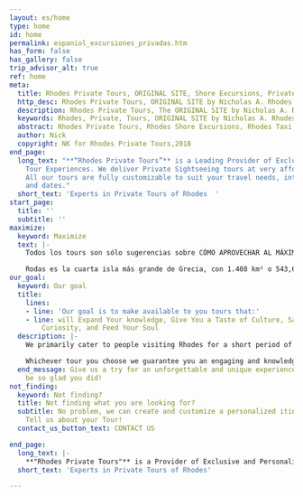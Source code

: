 ```yaml
---
layout: es/home
type: home
id: home
permalink: espaniol_excursiones_privadas.htm
has_form: false
has_gallery: false
trip_advisor_alt: true
ref: home
meta:
  title: Rhodes Private Tours, ORIGINAL SITE, Shore Excursions, Private Day Tours, Rhodes Taxi Tours
  http_desc: Rhodes Private Tours, ORIGINAL SITE by Nicholas A. Rhodes, Rhodes Shore Excursions, Private Day Tours, Rhodes Taxi Tours, Rhodes Allure Tours, Sightseeing group tours, VIP Tour Services and custom city tours of Rhodes Island Greece
  description: Rhodes Private Tours, The ORIGINAL SITE by Nicholas A. Rhodes, Shore Excursions, Private Day Tours, Rhodes Allure Tours and Taxi Tours
  keywords: Rhodes, Private, Tours, ORIGINAL SITE by Nicholas A. Rhodes, shore, excursions, day tours, allure tours, taxi tours, driving, guided, walking, customized, tailored, executive, accessible, limo ,VIP services, island tour
  abstract: Rhodes Private Tours, Rhodes Shore Excursions, Rhodes Taxi Tours
  author: Nick
  copyright: NK for Rhodes Private Tours,2018
end_page:
  long_text: "**“Rhodes Private Tours”** is a Leading Provider of Exclusive and Personalized
    Tour Experiences. We deliver Private Sightseeing tours at very affordable rates.
    All our tours are fully customizable to suit your travel needs, interests, schedules,
    and dates."
  short_text: 'Experts in Private Tours of Rhodes  '
start_page:
  title: ''
  subtitle: ''
maximize:
  keyword: Maximize
  text: |-
    Todos los tours son sólo sugerencias sobre CÓMO APROVECHAR AL MÁXIMO su corta visita a la Isla. 

    Rodas es la cuarta isla más grande de Grecia, con 1.408 km² o 543,6 millas². Sabemos cómo utilizar su valioso tiempo de viaje de la manera más eficiente...
our_goal:
  keyword: Our goal
  title:
    lines:
    - line: 'Our goal is to make available to you tours that:'
    - line: will Expand Your knowledge, Give You a Taste of Culture, Satisfy Your
        Curiosity, and Feed Your Soul
  description: |-
    We primarily cater to people visiting Rhodes for a short period of time and who would really like to make the most of their visit to this majestic island. Our priority is to provide all our clients with consistently high-quality services. We make it our business to offer our honored guests a delightful, long-lasting impression of the truly extraordinary island of Rhodes. Our tours include wine excursions, family tours, beach tours, we have also modified tours for seniors in Rhodes, ensuring that there is something for everyone. Visitors can expect to visit the natural wonders of Rhodes, spectacular viewpoints and scenic landscapes.

    Whichever tour you choose we guarantee you an engaging and knowledgeable chauffer (tour-driver), or a passionate tour guide, who will unveil the beauty of the island to you. Our planned tours have been providing our guests with memorable experiences for over three decades, and it will show when you meet us. Our top tier services will speak louder than any description or letter of experience ever will.
  end_message: Give us a try for an unforgettable and unique experience. You will
    be so glad you did!
not_finding:
  keyword: Not finding?
  title: Not finding what you are looking for?
  subtitle: No problem, we can create and customize a personalized itinerary for you.
    Tell us about your Tour!
  contact_us_button_text: CONTACT US

end_page:
  long_text: |-
    **"Rhodes Private Tours"** is a Provider of Exclusive and Personalized Tour Experiences. We deliver Private Sightseeing tours at very affordable rates. All our tours are fully customizable to suit your travel needs, interests, schedules, and dates.
  short_text: 'Experts in Private Tours of Rhodes'  

---
```

